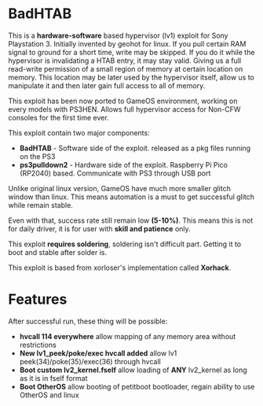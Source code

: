 # BadHTAB

This is a **hardware-software** based hypervisor (lv1) exploit for Sony Playstation 3. Initially invented by geohot for linux. If you pull certain RAM signal to ground for a short time, write may be skipped.
If you do it while the hypervisor is invalidating a HTAB entry, it may stay valid. Giving us a full read-write permission of a small region of memory at certain location on memory. This location may be later used by the hypervisor itself, allow us to manipulate it and then later gain full access to all of memory.

This exploit has been now ported to GameOS environment, working on every models with PS3HEN. Allows full hypervisor access for Non-CFW consoles for the first time ever. 

This exploit contain two major components:
  * **BadHTAB** - Software side of the exploit. released as a pkg files running on the PS3
  * **ps3pulldown2** - Hardware side of the exploit. Raspberry Pi Pico (RP2040) based. Communicate with PS3 through USB port

Unlike original linux version, GameOS have much more smaller glitch window than linux. This means automation is a must to get successful glitch while remain stable.

Even with that, success rate still remain low **(5-10%)**. This means this is not for daily driver, it is for user with **skill and patience** only.

This exploit **requires soldering**, soldering isn't difficult part. Getting it to boot and stable after solder is.

This exploit is based from xorloser's implementation called **Xorhack**.

# Features

After successful run, these thing will be possible:
 * **hvcall 114 everywhere** allow mapping of any memory area without restrictions
 * **New lv1_peek/poke/exec hvcall added** allow lv1 peek(34)/poke(35)/exec(36) through hvcall
 * **Boot custom lv2_kernel.fself** allow loading of **ANY** lv2_kernel as long as it is in fself format
 * **Boot OtherOS** allow booting of petitboot bootloader, regain ability to use OtherOS and linux
